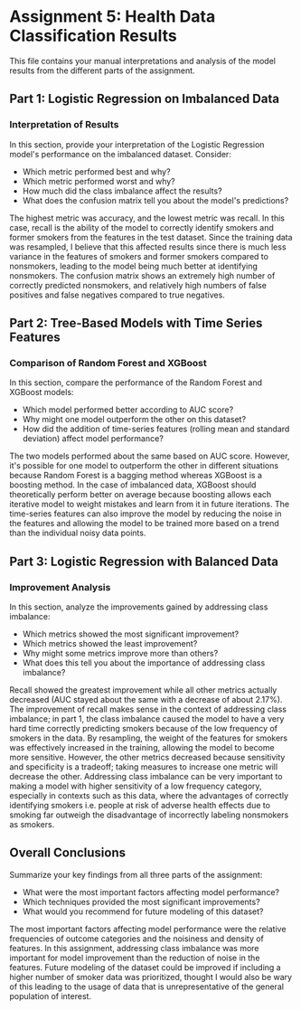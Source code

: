 # Assignment 5: Health Data Classification Results

This file contains your manual interpretations and analysis of the model results from the different parts of the assignment.

## Part 1: Logistic Regression on Imbalanced Data

### Interpretation of Results

In this section, provide your interpretation of the Logistic Regression model's performance on the imbalanced dataset. Consider:

- Which metric performed best and why?
- Which metric performed worst and why?
- How much did the class imbalance affect the results?
- What does the confusion matrix tell you about the model's predictions?

The highest metric was accuracy, and the lowest metric was recall. In this case, recall is the ability of the model to correctly identify smokers and former smokers from the features in the test dataset. Since the training data was resampled, I believe that this affected results since there is much less variance in the features of smokers and former smokers compared to nonsmokers, leading to the model being much better at identifying nonsmokers. The confusion matrix shows an extremely high number of correctly predicted nonsmokers, and relatively high numbers of false positives and false negatives compared to true negatives.

## Part 2: Tree-Based Models with Time Series Features

### Comparison of Random Forest and XGBoost

In this section, compare the performance of the Random Forest and XGBoost models:

- Which model performed better according to AUC score?
- Why might one model outperform the other on this dataset?
- How did the addition of time-series features (rolling mean and standard deviation) affect model performance?

The two models performed about the same based on AUC score. However, it's possible for one model to outperform the other in different situations because Random Forest is a bagging method whereas XGBoost is a boosting method. In the case of imbalanced data, XGBoost should theoretically perform better on average because boosting allows each iterative model to weight mistakes and learn from it in future iterations. The time-series features can also improve the model by reducing the noise in the features and allowing the model to be trained more based on a trend than the individual noisy data points.

## Part 3: Logistic Regression with Balanced Data

### Improvement Analysis

In this section, analyze the improvements gained by addressing class imbalance:

- Which metrics showed the most significant improvement?
- Which metrics showed the least improvement?
- Why might some metrics improve more than others?
- What does this tell you about the importance of addressing class imbalance?

Recall showed the greatest improvement while all other metrics actually decreased (AUC stayed about the same with a decrease of about 2.17%). The improvement of recall makes sense in the context of addressing class imbalance; in part 1, the class imbalance caused the model to have a very hard time correctly predicting smokers because of the low frequency of smokers in the data. By resampling, the weight of the features for smokers was effectively increased in the training, allowing the model to become more sensitive. However, the other metrics decreased because sensitivity and specificity is a tradeoff; taking measures to increase one metric will decrease the other. Addressing class imbalance can be very important to making a model with higher sensitivity of a low frequency category, especially in contexts such as this data, where the advantages of correctly identifying smokers i.e. people at risk of adverse health effects due to smoking far outweigh the disadvantage of incorrectly labeling nonsmokers as smokers.

## Overall Conclusions

Summarize your key findings from all three parts of the assignment:

- What were the most important factors affecting model performance?
- Which techniques provided the most significant improvements?
- What would you recommend for future modeling of this dataset?

The most important factors affecting model performance were the relative frequencies of outcome categories and the noisiness and density of features. In this assignment, addressing class imbalance was more important for model improvement than the reduction of noise in the features. Future modeling of the dataset could be improved if including a higher number of smoker data  was prioritized, thought I would also be wary of this leading to the usage of data that is unrepresentative of the general population of interest.